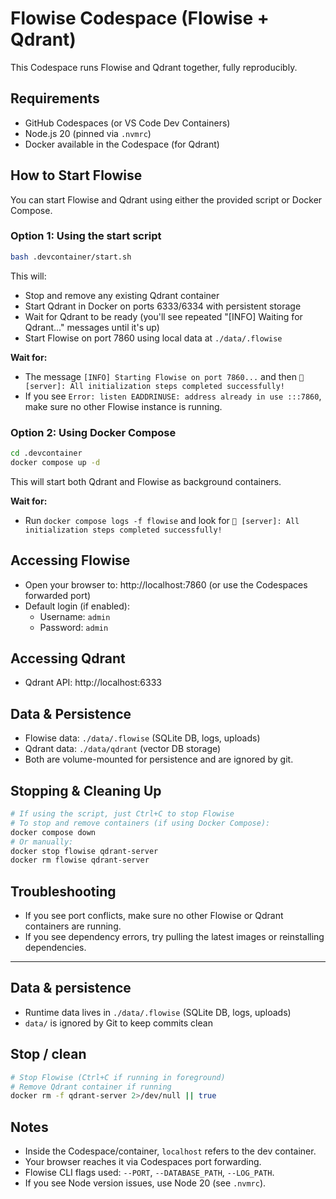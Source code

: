 # Flowise Codespace (Flowise + Qdrant)

This Codespace runs Flowise and Qdrant together, fully reproducibly.

## Requirements
- GitHub Codespaces (or VS Code Dev Containers)
- Node.js 20 (pinned via `.nvmrc`)
- Docker available in the Codespace (for Qdrant)


## How to Start Flowise

You can start Flowise and Qdrant using either the provided script or Docker Compose.

### Option 1: Using the start script
```bash
bash .devcontainer/start.sh
```
This will:
- Stop and remove any existing Qdrant container
- Start Qdrant in Docker on ports 6333/6334 with persistent storage
- Wait for Qdrant to be ready (you'll see repeated "[INFO] Waiting for Qdrant..." messages until it's up)
- Start Flowise on port 7860 using local data at `./data/.flowise`

**Wait for:**
- The message `[INFO] Starting Flowise on port 7860...` and then `🎉 [server]: All initialization steps completed successfully!`
- If you see `Error: listen EADDRINUSE: address already in use :::7860`, make sure no other Flowise instance is running.

### Option 2: Using Docker Compose
```bash
cd .devcontainer
docker compose up -d
```
This will start both Qdrant and Flowise as background containers.

**Wait for:**
- Run `docker compose logs -f flowise` and look for `🎉 [server]: All initialization steps completed successfully!`

## Accessing Flowise
- Open your browser to: http://localhost:7860 (or use the Codespaces forwarded port)
- Default login (if enabled):
	- Username: `admin`
	- Password: `admin`

## Accessing Qdrant
- Qdrant API: http://localhost:6333

## Data & Persistence
- Flowise data: `./data/.flowise` (SQLite DB, logs, uploads)
- Qdrant data: `./data/qdrant` (vector DB storage)
- Both are volume-mounted for persistence and are ignored by git.

## Stopping & Cleaning Up
```bash
# If using the script, just Ctrl+C to stop Flowise
# To stop and remove containers (if using Docker Compose):
docker compose down
# Or manually:
docker stop flowise qdrant-server
docker rm flowise qdrant-server
```

## Troubleshooting
- If you see port conflicts, make sure no other Flowise or Qdrant containers are running.
- If you see dependency errors, try pulling the latest images or reinstalling dependencies.

---

## Data & persistence
- Runtime data lives in `./data/.flowise` (SQLite DB, logs, uploads)
- `data/` is ignored by Git to keep commits clean

## Stop / clean
```bash
# Stop Flowise (Ctrl+C if running in foreground)
# Remove Qdrant container if running
docker rm -f qdrant-server 2>/dev/null || true
```

## Notes
- Inside the Codespace/container, `localhost` refers to the dev container.
- Your browser reaches it via Codespaces port forwarding.
- Flowise CLI flags used: `--PORT`, `--DATABASE_PATH`, `--LOG_PATH`.
- If you see Node version issues, use Node 20 (see `.nvmrc`).
